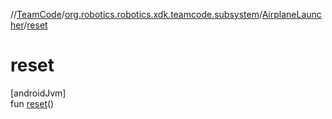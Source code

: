 //[TeamCode](../../../index.md)/[org.robotics.robotics.xdk.teamcode.subsystem](../index.md)/[AirplaneLauncher](index.md)/[reset](reset.md)

# reset

[androidJvm]\
fun [reset](reset.md)()
